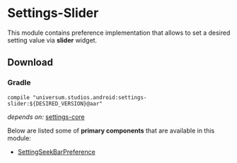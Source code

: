 Settings-Slider
===============

This module contains preference implementation that allows to set a desired setting value via 
**slider** widget.

## Download ##

### Gradle ###

    compile "universum.studios.android:settings-slider:${DESIRED_VERSION}@aar"

_depends on:_
[settings-core](https://github.com/universum-studios/android_settings/tree/master/library-core)

Below are listed some of **primary components** that are available in this module:

- [SettingSeekBarPreference](https://github.com/universum-studios/android_settings/blob/master/library-slider/src/main/java/universum/studios/android/setting/SettingSeekBarPreference.java)
